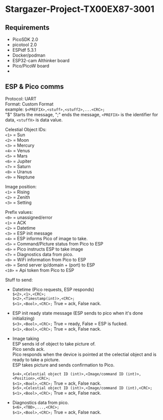 # Stargazer-Project-TX00EX87-3001


## Requirements
-   PicoSDK 2.0
-   picotool 2.0
-   ESPidf 5.3.1
-   Docker/podman
-   ESP32-cam AIthinker board
-   Pico/PicoW board
-   



## ESP & Pico comms
Protocol: UART<br>
Format: Custom Format<br>
example: `$<PREFIX>,<stuff>,<stuff2>,...<CRC>;`<br>
"$" Starts the message, ";" ends the message, `<PREFIX>` is the identifier for data, `<stuffX>` is data value.<br>

Celestial Object IDs:<br>
`<1>` = Sun<br>
`<2>` = Moon<br>
`<3>` = Mercury<br>
`<4>` = Venus<br>
`<5>` = Mars<br>
`<6>` = Jupiter<br>
`<7>` = Saturn<br>
`<8>` = Uranus<br>
`<9>` = Neptune<br>

Image position:<br>
`<1>` = Rising<br>
`<2>` = Zenith<br>
`<3>` = Setting<br>

Prefix values:<br>
`<0>` = unassigned/error<br>
`<1>` = ACK<br>
`<2>` = Datetime<br>
`<3>` = ESP init message<br>
`<4>` = ESP informs Pico of image to take.<br>
`<5>` = Command/Picture status from Pico to ESP<br>
`<6>` = Pico instructs ESP to take image<br>
`<7>` = Diagnostics data from pico.<br>
`<8>` = WiFi information from Pico to ESP<br>
`<9>` = Send server ip/domain + (port) to ESP<br>
`<10>` = Api token from Pico to ESP<br>

Stuff to send:

-   Datetime (Pico requests, ESP responds)<br>
    `$<2>,<1>,<CRC>;`<br>
    `$<2>,<Timestamp(int)>,<CRC>;`<br>
    `$<1>,<Bool>,<CRC>;` True = ack, False nack.

-   ESP init ready state message (ESP sends to pico when it's done initializing)<br>
    `$<3>,<Bool>,<CRC>;` True = ready, False = ESP is fucked.<br>
    `$<1>,<Bool>,<CRC>;` True = ack, False nack.

-   Image taking<br>
    ESP sends id of object to take picture of.<br>
    Pico sends ack.<br>
    Pico responds when the device is pointed at the celectial object and is ready to take a picture.<br>
    ESP takes picture and sends confirmation to Pico.<br>

    `$<4>,<Celestial object ID (int)>,<Image/command ID (int)>,<Position>,<CRC>;`<br>
    `$<1>,<Bool>,<CRC>;` True = ack, False nack.<br>
    `$<5>,<Celestial object ID (int)>,<Image/command ID (int),<CRC>;`<br>
    `$<1>,<Bool>,<CRC>;` True = ack, False nack.<br>

-   Diagnostics data from pico.<br>
    `$<6>,<TBD>,...,<CRC>;`<br>
    `$<1>,<Bool>,<CRC>;` True = ack, False nack.<br>